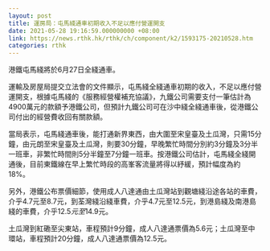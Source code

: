 ```yaml
---
layout: post
title: 運房局：屯馬綫通車初期收入不足以應付營運開支
date: 2021-05-28 19:16:59.000000000 +08:00
link: https://news.rthk.hk/rthk/ch/component/k2/1593175-20210528.htm
categories: rthk
---
```


港鐵屯馬綫將於6月27日全綫通車。

運輸及房屋局提交立法會的文件顯示，屯馬綫全綫通車初期的收入，不足以應付營運開支，根據屯馬綫的《服務經營權補充協議》，九鐵公司需要支付一筆估計為4900萬元的款額予港鐵公司，但預計九鐵公司可在沙中綫全綫通車後，從港鐵公司付出的經營費收回有關款額。

當局表示，屯馬綫通車後，能打通新界東西，由大圍至宋皇臺及土瓜灣，只需15分鐘，由元朗至宋皇臺及土瓜灣，則要30分鐘，早晚繁忙時間分別約3分鐘及3分半一班車，非繁忙時間則5分半鐘至7分鐘一班車。按港鐵公司估計，屯馬綫全綫開通後，目前東鐵線在早上繁忙時段的高峯客流量將得以紓緩，預計幅度為約18%。

另外，港鐵公布票價細節，使用成人八達通由土瓜灣站到觀塘綫沿途各站的車費，介乎4.7元至8.7元，到荃灣綫沿綫車費，介乎4.7元至12.5元，到港島綫及南港島綫的車費，介乎$12.5元至$14.9元。

土瓜灣到紅磡至尖東站，車程預計9分鐘，成人八達通票價為5.6元；土瓜灣至中環站，車程預計20分鐘，成人八達通票價為12.5元。
